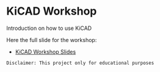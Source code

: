 # KiCAD Workshop
Introduction on how to use KiCAD

Here the full slide for the workshop:
- [KiCAD Workshop Slides](https://docs.google.com/presentation/d/147WCcNicvjxVyRoyQiyZUYUu0onVnB6EPcWMXZ73EBk/edit?usp=sharing)

``` Disclaimer: This project only for educational purposes ```

